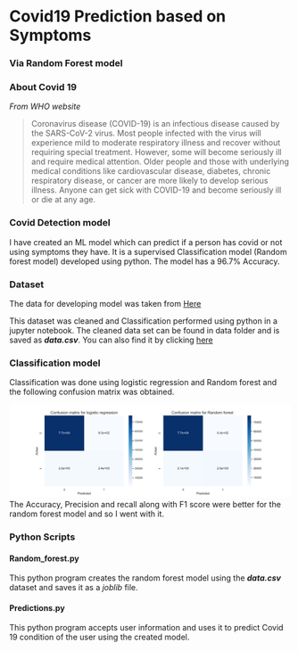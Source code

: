 # Covid19 Prediction based on Symptoms
### Via Random Forest model

### About Covid 19
_From WHO website_

>Coronavirus disease (COVID-19) is an infectious disease caused by the SARS-CoV-2 virus.
>Most people infected with the virus will experience mild to moderate respiratory illness and recover without requiring special treatment. However, some will become seriously ill and require medical attention. Older people and those with underlying medical conditions like cardiovascular disease, diabetes, chronic respiratory disease, or cancer are more likely to develop serious illness. Anyone can get sick with COVID-19 and become seriously ill or die at any age.

### Covid Detection model
I have created an ML model which can predict if a person has covid or not using symptoms they have. It is a supervised Classification model (Random forest model) developed using python. The model has a 96.7% Accuracy.

### Dataset
The data for developing model was taken from [Here](https://github.com/nshomron/covidpred/blob/master/data/corona_tested_individuals_ver_006.english.csv.zip)

This dataset was cleaned and Classification performed using python in a jupyter notebook. The cleaned data set can be found in data folder and is saved as ***data.csv***. You can also find it by clicking [here](https://github.com/avaneesh2001/ML_project/blob/main/data/data.csv)

### Classification model
Classification was done using logistic regression and Random forest and the following confusion matrix was obtained.

![Confusion matrix](confusion_mat.png)
 \
The Accuracy, Precision and recall along with F1 score were better for the random forest model and so I went with it.

### Python Scripts
####   Random_forest.py
This python program creates the random forest model using the ***data.csv*** dataset and saves it as a _joblib_ file.
#### Predictions.py
This python program accepts user information and uses it to predict Covid 19 condition of the user using the created model.
